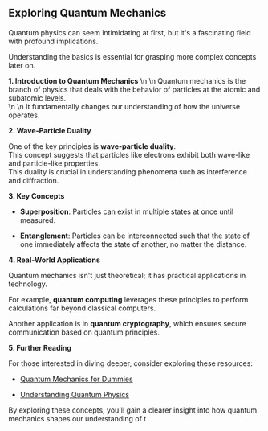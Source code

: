 ## Exploring Quantum Mechanics


Quantum physics can seem intimidating at first, but it's a fascinating field with profound implications.  

Understanding the basics is essential for grasping more complex concepts later on.  



**1. Introduction to Quantum Mechanics**
\n
\n
Quantum mechanics is the branch of physics that deals with the behavior of particles at the atomic and subatomic levels.  
\n
\n
It fundamentally changes our understanding of how the universe operates.  


**2. Wave-Particle Duality**

One of the key principles is **wave-particle duality**.  
This concept suggests that particles like electrons exhibit both wave-like and particle-like properties.  
This duality is crucial in understanding phenomena such as interference and diffraction.  

**3. Key Concepts**

* **Superposition**: Particles can exist in multiple states at once until measured.  

* **Entanglement**: Particles can be interconnected such that the state of one immediately affects the state of another, no matter the distance.  

**4. Real-World Applications**

Quantum mechanics isn't just theoretical; it has practical applications in technology.  

For example, **quantum computing** leverages these principles to perform calculations far beyond classical computers.  

Another application is in **quantum cryptography**, which ensures secure communication based on quantum principles.  

**5. Further Reading**

For those interested in diving deeper, consider exploring these resources:  

- [Quantum Mechanics for Dummies](https://example.com/quantum-mechanics-for-dummies)  

- [Understanding Quantum Physics](https://example.com/understanding-quantum-physics)  

By exploring these concepts, you'll gain a clearer insight into how quantum mechanics shapes our understanding of t
